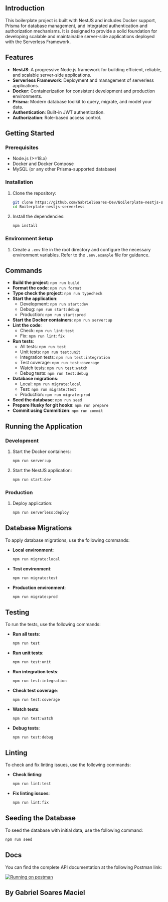 ## Introduction
This boilerplate project is built with NestJS and includes Docker support, Prisma for database management, and integrated authentication and authorization mechanisms. It is designed to provide a solid foundation for developing scalable and maintainable server-side applications deployed with the Serverless Framework.

## Features
- **NestJS**: A progressive Node.js framework for building efficient, reliable, and scalable server-side applications.
- **Serverless Framework**: Deployment and management of serverless applications.
- **Docker**: Containerization for consistent development and production environments.
- **Prisma**: Modern database toolkit to query, migrate, and model your data.
- **Authentication**: Built-in JWT authentication.
- **Authorization**: Role-based access control.

## Getting Started

### Prerequisites
- Node.js (>=18.x)
- Docker and Docker Compose
- MySQL (or any other Prisma-supported database)

### Installation
1. Clone the repository:
    ```bash
    git clone https://github.com/GabrielSoares-Dev/Boilerplate-nestjs-serverless.git
    cd Boilerplate-nestjs-serverless
    ```

2. Install the dependencies:
    ```bash
    npm install
    ```

### Environment Setup
1. Create a `.env` file in the root directory and configure the necessary environment variables. Refer to the `.env.example` file for guidance.

## Commands
- **Build the project**: `npm run build`
- **Format the code**: `npm run format`
- **Type check the project**: `npm run typecheck`
- **Start the application**:
  - Development: `npm run start:dev`
  - Debug: `npm run start:debug`
  - Production: `npm run start:prod`
- **Start the Docker containers**: `npm run server:up`
- **Lint the code**:
  - Check: `npm run lint:test`
  - Fix: `npm run lint:fix`
- **Run tests**:
  - All tests: `npm run test`
  - Unit tests: `npm run test:unit`
  - Integration tests: `npm run test:integration`
  - Test coverage: `npm run test:coverage`
  - Watch tests: `npm run test:watch`
  - Debug tests: `npm run test:debug`
- **Database migrations**:
  - Local: `npm run migrate:local`
  - Test: `npm run migrate:test`
  - Production: `npm run migrate:prod`
- **Seed the database**: `npm run seed`
- **Prepare Husky for git hooks**: `npm run prepare`
- **Commit using Commitizen**: `npm run commit`

## Running the Application

### Development
1. Start the Docker containers:
    ```bash
    npm run server:up
    ```

2. Start the NestJS application:
    ```bash
    npm run start:dev
    ```

### Production
1. Deploy application:
    ```bash
    npm run serverless:deploy
    ```

## Database Migrations
To apply database migrations, use the following commands:
- **Local environment**:
    ```bash
    npm run migrate:local
    ```
- **Test environment**:
    ```bash
    npm run migrate:test
    ```
- **Production environment**:
    ```bash
    npm run migrate:prod
    ```

## Testing
To run the tests, use the following commands:
- **Run all tests**:
    ```bash
    npm run test
    ```
- **Run unit tests**:
    ```bash
    npm run test:unit
    ```
- **Run integration tests**:
    ```bash
    npm run test:integration
    ```
- **Check test coverage**:
    ```bash
    npm run test:coverage
    ```
- **Watch tests**:
    ```bash
    npm run test:watch
    ```
- **Debug tests**:
    ```bash
    npm run test:debug
    ```

## Linting
To check and fix linting issues, use the following commands:
- **Check linting**:
    ```bash
    npm run lint:test
    ```
- **Fix linting issues**:
    ```bash
    npm run lint:fix
    ```

## Seeding the Database
To seed the database with initial data, use the following command:
```bash
npm run seed
```


## Docs

You can find the complete API documentation at the following Postman link:

[![Running on postman](https://run.pstmn.io/button.svg)](https://documenter.getpostman.com/view/37022898/2sA3kRHi7u)

## By Gabriel Soares Maciel
